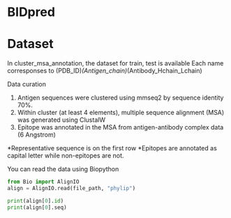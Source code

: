 # BIDpred

# Dataset
In cluster_msa_annotation, the dataset for train, test is available
Each name corresponses to (PDB_ID)_(Antigen_chain)_(Antibody_Hchain_Lchain)

Data curation
1. Antigen sequences were clustered using mmseq2 by sequence identity 70%.
2. Within cluster (at least 4 elements), multiple sequence alignment (MSA) was generated using ClustalW
3. Epitope was annotated in the MSA from antigen-antibody complex data (6 Angstrom)

*Representative sequence is on the first row
*Epitopes are annotated as capital letter while non-epitopes are not.

You can read the data using Biopython

```python
from Bio import AlignIO
align = AlignIO.read(file_path, "phylip")

print(align[0].id)
print(align[0].seq)
```
